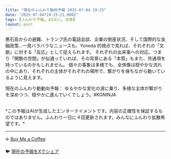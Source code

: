 ```yaml
---
title: "現在のふんわり動向予報 2025-07-04 19:25"
date: "2025-07-04T19:25:21.000Z"
tags: [ふんわり予報, AI占い, 日常]
layout: post
---
```


悪石島からの避難、トランプ氏の電話会談、企業の倒産状況、そして国際的な金融政策…一見バラバラなニュースも、Yoneda 的視点で見れば、それぞれの「文脈」に対する「反応」として捉えられます。  それぞれの出来事への対応、つまり「関数の空間」が似通っていれば、その背景にある「本質」もまた、共通項を持っているのかもしれません。  個々の事象は多様でも、全体像は穏やかな流れの中にあり、それぞれの主体がそれぞれの場所で、繋がりを保ちながら動いているように見えます。


現在のふんわり動動向予報：
ゆるやかな変化の波に乗り、多様な主体が繋がりを深めつつ、穏やかに進んでいくでしょう。#KGNINJA

<br>
*この予報はAIが生成したエンターテイメントです。内容の正確性を保証するものではありません。ふんわり一日に４回更新されます。みんなにふんわり拡散希望です。*

---
☕️ [Buy Me a Coffee](https://www.buymeacoffee.com/kgninja)

🐦 [現在の予報をXでシェア](https://twitter.com/intent/tweet?text=%E7%8F%BE%E5%9C%A8%E3%81%AE%E3%81%B5%E3%82%93%E3%82%8F%E3%82%8A%E4%BA%88%E5%A0%B1%3A%20%E3%80%8C%E6%82%AA%E7%9F%B3%E5%B3%B6%E3%81%8B%E3%82%89%E3%81%AE%E9%81%BF%E9%9B%A3%E3%80%81%E3%83%88%E3%83%A9%E3%83%B3%E3%83%97%E6%B0%8F%E3%81%AE%E9%9B%BB%E8%A9%B1%E4%BC%9A%E8%AB%87%E3%80%81%E4%BC%81%E6%A5%AD%E3%81%AE%E5%80%92%E7%94%A3%E7%8A%B6%E6%B3%81%E3%80%81%E3%81%9D%E3%81%97%E3%81%A6%E5%9B%BD%E9%9A%9B%E7%9A%84%E3%81%AA%E9%87%91%E8%9E%8D%E6%94%BF%E7%AD%96%E2%80%A6%E4%B8%80%E8%A6%8B%E3%83%90%E3%83%A9%E3%83%90%E3%83%A9%E3%81%AA%E3%83%8B%E3%83%A5%E3%83%BC%E3%82%B9%E3%82%82%E3%80%81Yoneda%20%E7%9A%84%E8%A6%96%E7%82%B9%E3%81%A7%E8%A6%8B%E3%82%8C%E3%81%B0%E3%80%81%E3%81%9D%E3%82%8C%E3%81%9E%E3%82%8C%E3%81%AE%E3%80%8C%E6%96%87%E8%84%88%E3%80%8D%E3%81%AB%E5%AF%BE%E3%81%99%E3%82%8B%E3%80%8C%E5%8F%8D%E5%BF%9C%E3%80%8D%E3%81%A8%E3%81%97%E3%81%A6%E6%8D%89%E3%81%88%E3%82%89%E3%82%8C%E3%81%BE%E3%81%99%E3%80%82%E3%80%8D%23KGNINJA%20%E7%B6%9A%E3%81%8D%E3%81%AF%E3%83%96%E3%83%AD%E3%82%B0%E3%81%A7%EF%BC%81%F0%9F%91%87&url=https%3A%2F%2Fkg-ninja.github.io%2FFunwariyoso%2F)
